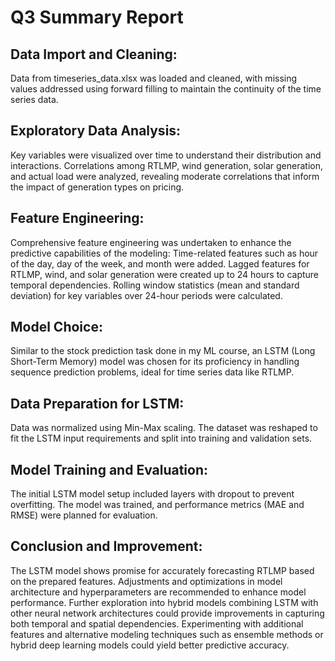 # Q3 Summary Report
## Data Import and Cleaning:
Data from timeseries_data.xlsx was loaded and cleaned, with missing values addressed using forward filling to maintain the continuity of the time series data.
## Exploratory Data Analysis:
Key variables were visualized over time to understand their distribution and interactions.
Correlations among RTLMP, wind generation, solar generation, and actual load were analyzed, revealing moderate correlations that inform the impact of generation types on pricing.
## Feature Engineering:
Comprehensive feature engineering was undertaken to enhance the predictive capabilities of the modeling:
Time-related features such as hour of the day, day of the week, and month were added.
Lagged features for RTLMP, wind, and solar generation were created up to 24 hours to capture temporal dependencies.
Rolling window statistics (mean and standard deviation) for key variables over 24-hour periods were calculated.
## Model Choice:
Similar to the stock prediction task done in my ML course, an LSTM (Long Short-Term Memory) model was chosen for its proficiency in handling sequence prediction problems, ideal for time series data like RTLMP.
## Data Preparation for LSTM:
Data was normalized using Min-Max scaling.
The dataset was reshaped to fit the LSTM input requirements and split into training and validation sets.
## Model Training and Evaluation:
The initial LSTM model setup included layers with dropout to prevent overfitting.
The model was trained, and performance metrics (MAE and RMSE) were planned for evaluation.
## Conclusion and Improvement:
The LSTM model shows promise for accurately forecasting RTLMP based on the prepared features. Adjustments and optimizations in model architecture and hyperparameters are recommended to enhance model performance.
Further exploration into hybrid models combining LSTM with other neural network architectures could provide improvements in capturing both temporal and spatial dependencies.
Experimenting with additional features and alternative modeling techniques such as ensemble methods or hybrid deep learning models could yield better predictive accuracy.
